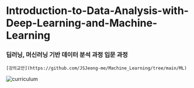 # Introduction-to-Data-Analysis-with-Deep-Learning-and-Machine-Learning
### 딥러닝, 머신러닝 기반 데이터 분석 과정 입문 과정


`````
[강의교안](https://github.com/JSJeong-me/Machine_Learning/tree/main/ML)
`````

![curriculum](https://github.com/JSJeong-me/Introduction-to-Data-Analysis-with-Deep-Learning-and-Machine-Learning/assets/54794815/e87e25cf-0f9b-454b-b403-b12ce9d9d2bc)
